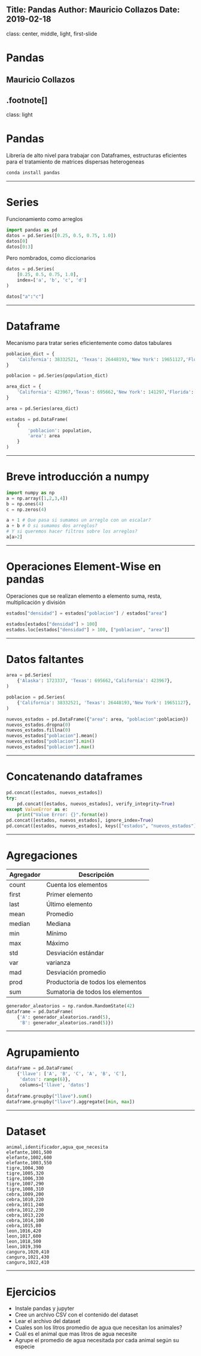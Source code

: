 Title: Pandas
Author: Mauricio Collazos
Date: 2019-02-18
![]()
---
class: center, middle, light, first-slide
# Pandas
## Mauricio Collazos
.footnote[]
---
class: light
# Pandas

Librería de alto nivel para trabajar con Dataframes, estructuras
eficientes para el tratamiento de matrices dispersas heterogeneas

```bash
conda install pandas
```

---
# Series

Funcionamiento como arreglos
```python
import pandas as pd
datos = pd.Series([0.25, 0.5, 0.75, 1.0])
datos[0]
datos[0:3]
```

Pero nombrados, como diccionarios

```python
datos = pd.Series(
    [0.25, 0.5, 0.75, 1.0],
    index=['a', 'b', 'c', 'd']
)

datos["a":"c"]
```

---
# Dataframe
Mecanismo para tratar series eficientemente como datos tabulares

```python
poblacion_dict = {
    'California': 38332521, 'Texas': 26448193,'New York': 19651127,'Florida': 19552860,'Illinois': 12882135
}

poblacion = pd.Series(population_dict)

area_dict = {
    'California': 423967,'Texas': 695662,'New York': 141297,'Florida': 170312,'Illinois': 149995
}

area = pd.Series(area_dict)

estados = pd.DataFrame(
    {
        'poblacion': population,
        'area': area
    }
)

```

---
# Breve introducción a numpy

```python
import numpy as np
a = np.array([1,2,3,4])
b = np.ones(4)
c = np.zeros(4)

a + 1 # Que pasa si sumamos un arreglo con un escalar?
a + b # O si sumamos dos arreglos?
# Y si queremos hacer filtros sobre los arreglos?
a[a>2]
```

---
# Operaciones Element-Wise en pandas

Operaciones que se realizan elemento a elemento
suma, resta, multiplicación y división

```python
estados["densidad"] = estados["poblacion"] / estados["area"]
```

```python
estados[estados["densidad"] > 100]
estados.loc[estados["densidad"] > 100, ["poblacion", "area"]]
```

---
# Datos faltantes

```python
area = pd.Series(
    {'Alaska': 1723337, 'Texas': 695662,'California': 423967},
)

poblacion = pd.Series(
    {'California': 38332521, 'Texas': 26448193,'New York': 19651127},
)

nuevos_estados = pd.DataFrame({"area": area, "poblacion":poblacion})
nuevos_estados.dropna(0)
nuevos_estados.fillna(0)
nuevos_estados["poblacion"].mean()
nuevos_estados["poblacion"].min()
nuevos_estados["poblacion"].max()
```

---
# Concatenando dataframes

```python
pd.concat([estados, nuevos_estados])
try:
    pd.concat([estados, nuevos_estados], verify_integrity=True)
except ValueError as e:
    print("Value Error: {}".format(e))
pd.concat([estados, nuevos_estados], ignore_index=True)
pd.concat([estados, nuevos_estados], keys(["estados", "nuevos_estados"])
```

---
# Agregaciones

Agregador|Descripción
-|-
count|Cuenta los elementos
first|Primer elemento
last|Último elemento
mean|Promedio
median|Mediana
min|Mínimo
max|Máximo
std|Desviación estándar
var|varianza
mad|Desviación promedio
prod|Productoria de todos los elementos
sum|Sumatoria de todos los elementos
```python
generador_aleatorios = np.random.RandomState(42)
dataframe = pd.DataFrame(
    {'A': generador_aleatorios.rand(5),
     'B': generador_aleatorios.rand(5)})
```

---
# Agrupamiento
```python
dataframe = pd.DataFrame(
    {'llave': ['A', 'B', 'C', 'A', 'B', 'C'],
     'datos': range(6)},
     columns=['llave', 'datos']
)
dataframe.groupby("llave").sum()
dataframe.groupby("llave").aggregate([min, max])
```
---
# Dataset

```csv
animal,identificador,agua_que_necesita
elefante,1001,500
elefante,1002,600
elefante,1003,550
tigre,1004,300
tigre,1005,320
tigre,1006,330
tigre,1007,290
tigre,1008,310
cebra,1009,200
cebra,1010,220
cebra,1011,240
cebra,1012,230
cebra,1013,220
cebra,1014,100
cebra,1015,80
leon,1016,420
leon,1017,600
leon,1018,500
leon,1019,390
canguro,1020,410
canguro,1021,430
canguro,1022,410
```

---
# Ejercicios
- Instale pandas y jupyter
- Cree un archivo CSV con el contenido del dataset
- Lear el archivo del dataset
- Cuales son los litros promedio de agua que necesitan los animales?
- Cuál es el animal que mas litros de agua necesite
- Agrupe el promedio de agua necesitada por cada animal según su especie
